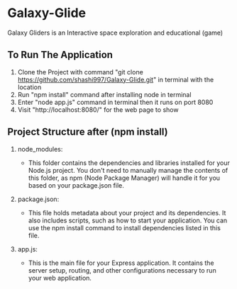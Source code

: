 # Galaxy-Glide
Galaxy Gliders is an Interactive space exploration and educational (game) 

## To Run The Application
1. Clone the Project with command "git clone https://github.com/shashi997/Galaxy-Glide.git" in terminal with the location
2. Run "npm install" command after installing node in terminal
3. Enter "node app.js" command in terminal then it runs on port 8080
4. Visit "http://localhost:8080/" for the web page to show

## Project Structure after (npm install)

1. node_modules:

	- This folder contains the dependencies and libraries installed for your Node.js project. You don't need to manually manage the contents of this folder, as npm (Node Package Manager) will handle it for you based on your package.json file.
  

2. package.json:

	- This file holds metadata about your project and its dependencies. It also includes scripts, such as how to start your application. You can use the npm install command to install dependencies listed in this file.


3. app.js:

	- This is the main file for your Express application. It contains the server setup, routing, and other configurations necessary to run your web application.

